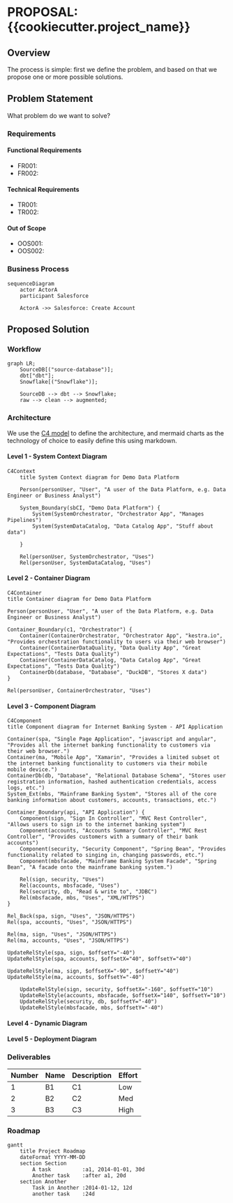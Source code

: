 # PROPOSAL: {{cookiecutter.project_name}}

## Overview

The process is simple: first we define the problem, and based on that we propose one or more possible solutions.

## Problem Statement

What problem do we want to solve?

### Requirements

#### Functional Requirements

- FR001:
- FR002:

#### Technical Requirements

- TR001:
- TR002:

#### Out of Scope

- OOS001:
- OOS002:

### Business Process

```mermaid
sequenceDiagram
	actor ActorA
	participant Salesforce

	ActorA ->> Salesforce: Create Account
```

## Proposed Solution

### Workflow

```mermaid
graph LR;
	SourceDB[("source-database")];
	dbt["dbt"];
	Snowflake[("Snowflake")];

	SourceDB --> dbt --> Snowflake;
	raw --> clean --> augmented;
```

### Architecture

We use the [C4 model](https://c4model.com/) to define the architecture, and mermaid charts as the technology of choice to easily define this using markdown.

#### Level 1 - System Context Diagram

```mermaid
C4Context
	title System Context diagram for Demo Data Platform

	Person(personUser, "User", "A user of the Data Platform, e.g. Data Engineer or Business Analyst")

    System_Boundary(sbCI, "Demo Data Platform") {
		System(SystemOrchestrator, "Orchestrator App", "Manages Pipelines")
		System(SystemDataCatalog, "Data Catalog App", "Stuff about data")

	}

    Rel(personUser, SystemOrchestrator, "Uses")
    Rel(personUser, SystemDataCatalog, "Uses")

```

#### Level 2 - Container Diagram

```mermaid
C4Container
title Container diagram for Demo Data Platform

Person(personUser, "User", "A user of the Data Platform, e.g. Data Engineer or Business Analyst")

Container_Boundary(c1, "Orchestrator") {
	Container(ContainerOrchestrator, "Orchestrator App", "kestra.io", "Provides orchestration functionality to users via their web browser")
	Container(ContainerDataQuality, "Data Quality App", "Great Expectations", "Tests Data Quality")
	Container(ContainerDataCatalog, "Data Catalog App", "Great Expectations", "Tests Data Quality")
	ContainerDb(database, "Database", "DuckDB", "Stores X data")
}

Rel(personUser, ContainerOrchestrator, "Uses")

```

#### Level 3 - Component Diagram

```mermaid
C4Component
title Component diagram for Internet Banking System - API Application

Container(spa, "Single Page Application", "javascript and angular", "Provides all the internet banking functionality to customers via their web browser.")
Container(ma, "Mobile App", "Xamarin", "Provides a limited subset ot the internet banking functionality to customers via their mobile mobile device.")
ContainerDb(db, "Database", "Relational Database Schema", "Stores user registration information, hashed authentication credentials, access logs, etc.")
System_Ext(mbs, "Mainframe Banking System", "Stores all of the core banking information about customers, accounts, transactions, etc.")

Container_Boundary(api, "API Application") {
	Component(sign, "Sign In Controller", "MVC Rest Controller", "Allows users to sign in to the internet banking system")
	Component(accounts, "Accounts Summary Controller", "MVC Rest Controller", "Provides customers with a summary of their bank accounts")
	Component(security, "Security Component", "Spring Bean", "Provides functionality related to singing in, changing passwords, etc.")
	Component(mbsfacade, "Mainframe Banking System Facade", "Spring Bean", "A facade onto the mainframe banking system.")

	Rel(sign, security, "Uses")
	Rel(accounts, mbsfacade, "Uses")
	Rel(security, db, "Read & write to", "JDBC")
	Rel(mbsfacade, mbs, "Uses", "XML/HTTPS")
}

Rel_Back(spa, sign, "Uses", "JSON/HTTPS")
Rel(spa, accounts, "Uses", "JSON/HTTPS")

Rel(ma, sign, "Uses", "JSON/HTTPS")
Rel(ma, accounts, "Uses", "JSON/HTTPS")

UpdateRelStyle(spa, sign, $offsetY="-40")
UpdateRelStyle(spa, accounts, $offsetX="40", $offsetY="40")

UpdateRelStyle(ma, sign, $offsetX="-90", $offsetY="40")
UpdateRelStyle(ma, accounts, $offsetY="-40")

	UpdateRelStyle(sign, security, $offsetX="-160", $offsetY="10")
	UpdateRelStyle(accounts, mbsfacade, $offsetX="140", $offsetY="10")
	UpdateRelStyle(security, db, $offsetY="-40")
	UpdateRelStyle(mbsfacade, mbs, $offsetY="-40")
```

#### Level 4 - Dynamic Diagram

#### Level 5 - Deployment Diagram

### Deliverables

Number | Name | Description | Effort
---------|----------|---------|---------
 1 | B1 | C1 | Low
 2 | B2 | C2 | Med
 3 | B3 | C3 | High

### Roadmap

```mermaid
gantt
    title Project Roadmap
    dateFormat YYYY-MM-DD
    section Section
        A task          :a1, 2014-01-01, 30d
        Another task    :after a1, 20d
    section Another
        Task in Another :2014-01-12, 12d
        another task    :24d
```
